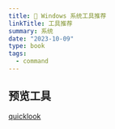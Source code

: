```yaml
---
title: 🤖 Windows 系统工具推荐
linkTitle: 工具推荐
summary: 系统
date: "2023-10-09"
type: book
tags:
  - command
---
```



## 预览工具

[quicklook](https://github.com/QL-Win/QuickLook/)
